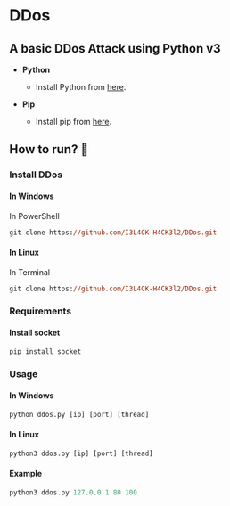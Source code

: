 # DDos
## A basic DDos Attack using Python v3

- **Python**
    - Install Python from [here](https://www.python.org/).

- **Pip**
    - Install pip from [here](https://pip.pypa.io/en/stable/installing/).
## How to run? :rocket:
### Install DDos
#### In Windows
In PowerShell
```ps 
git clone https://github.com/I3L4CK-H4CK3l2/DDos.git
```
#### In Linux
In Terminal
```ps 
git clone https://github.com/I3L4CK-H4CK3l2/DDos.git
```
### Requirements
#### Install socket
```ps 
pip install socket
```
### Usage
#### In Windows
```ps 
python ddos.py [ip] [port] [thread]
```
#### In Linux
```ps 
python3 ddos.py [ip] [port] [thread]
```
#### Example
```ps 
python3 ddos.py 127.0.0.1 80 100
```
